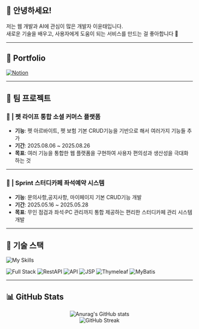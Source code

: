 ## 👋 안녕하세요! 
저는 웹 개발과 AI에 관심이 많은 개발자 이윤태입니다.  
새로운 기술을 배우고, 사용자에게 도움이 되는 서비스를 만드는 걸 좋아합니다 🚀  

---

## 📌 Portfolio
[![Notion](https://img.shields.io/badge/Notion-000000?style=for-the-badge&logo=notion&logoColor=white)](https://enchanting-relation-5ee.notion.site/264495e83f7b80d59114d94cecea7cff?pvs=143)
  

---
## 👥 팀 프로젝트

### 🔵 | 펫 라이프 통합 소셜 커머스 플랫폼  
- **기능**: 펫 아르바이트, 펫 보험 기본 CRUD기능을 기반으로 해서 여러가지 기능들 추가  
- **기간**: 2025.08.06 ~ 2025.08.26  
- **목표**: 여러 기능을 통합한 웹 플랫폼을 구현하여 사용자 편의성과 생산성을 극대화하는 것  
---

### 🔵 | Sprint 스터디카페 좌석예약 시스템
- **기능**: 문의사항,공지사항, 마이페이지 기본 CRUD기능 개발   
- **기간**: 2025.05.16 ~ 2025.05.28  
- **목표**: 무인 점검과 좌석·PC 관리까지 통합 제공하는 편리한 스터디카페 관리 시스템 개발  
---

## 🔧 기술 스택
![My Skills](https://skillicons.dev/icons?i=react,java,mysql,js,flutter,spring,bootstrap&theme=light)

![Full Stack](https://img.shields.io/badge/-Fullstack-blue?style=flat-square) 
![RestAPI](https://img.shields.io/badge/-RestAPI-green?style=flat-square) 
![API](https://img.shields.io/badge/-API-lightgrey?style=flat-square) 
![JSP](https://img.shields.io/badge/-JSP-orange?style=flat-square) 
![Thymeleaf](https://img.shields.io/badge/-Thymeleaf-brightgreen?style=flat-square) 
![MyBatis](https://img.shields.io/badge/-MyBatis-red?style=flat-square)

---

## 📊 GitHub Stats

<div align="center">
  
![Anurag's GitHub stats](https://github-readme-stats.vercel.app/api?username=Lyt-twins&show_icons=true&theme=tokyonight)  
![GitHub Streak](https://streak-stats.demolab.com/?user=Lyt-twins&theme=tokyonight)

</div>
